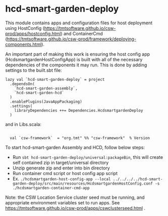 # hcd-smart-garden-deploy

This module contains apps and configuration files for host deployment using 
HostConfig (https://tmtsoftware.github.io/csw-prod/apps/hostconfig.html) and 
ContainerCmd (https://tmtsoftware.github.io/csw-prod/framework/deploying-components.html).

An important part of making this work is ensuring the host config app (HcdsmartgardenHostConfigApp) is built
with all of the necessary dependencies of the components it may run.  This is done by adding settings to the
built.sbt file:

```
lazy val `hcd-smart-garden-deploy` = project
  .dependsOn(
    `hcd-smart-garden-assembly`,
    `hcd-smart-garden-hcd`
  )
  .enablePlugins(JavaAppPackaging)
  .settings(
    libraryDependencies ++= Dependencies.HcdsmartgardenDeploy
  )
```

and in Libs.scala:

```

  val `csw-framework`  = "org.tmt" %% "csw-framework"  % Version

```

To start hcd-smart-garden Assembly and HCD, follow below steps:

 - Run `sbt hcd-smart-garden-deploy/universal:packageBin`, this will create self contained zip in target/universal directory
 - Unzip generate zip and enter into bin directory
 - Run container cmd script or host config app script
 - Ex.  `./hcdsmartgarden-host-config-app --local ../../../../hcd-smart-garden-deploy/src/main/resources/HcdsmartgardenHostConfig.conf -s ./hcdsmartgarden-container-cmd-app`

Note: the CSW Location Service cluster seed must be running, and appropriate environment variables set to run apps.
See https://tmtsoftware.github.io/csw-prod/apps/cswclusterseed.html .